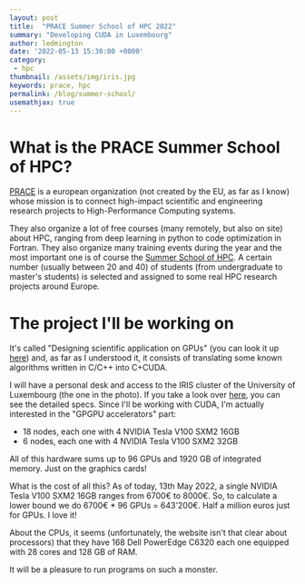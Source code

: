```yaml
---
layout: post
title:  "PRACE Summer School of HPC 2022"
summary: "Developing CUDA in Luxembourg"
author: ledmington
date: '2022-05-13 15:30:00 +0000'
category:
 - hpc
thumbnail: /assets/img/iris.jpg
keywords: prace, hpc
permalink: /blog/summer-school/
usemathjax: true
---
```


# What is the PRACE Summer School of HPC?
[PRACE](https://prace-ri.eu/) is a european organization (not created by the EU, as far as I know) whose mission is to connect high-impact scientific and engineering research projects to High-Performance Computing systems.

They also organize a lot of free courses (many remotely, but also on site) about HPC, ranging from deep learning in python to code optimization in Fortran. They also organize many training events during the year and the most important one is of course the [Summer School of HPC](https://summerofhpc.prace-ri.eu/). A certain number (usually between 20 and 40) of students (from undergraduate to master's students) is selected and assigned to some real HPC research projects around Europe.

# The project I'll be working on
It's called "Designing scientific application on GPUs" (you can look it up [here](https://summerofhpc.prace-ri.eu/designing-scientific-applications-on-gpus-2/)) and, as far as I understood it, it consists of translating some known algorithms written in C/C++ into C+CUDA.

I will have a personal desk and access to the IRIS cluster of the University of Luxembourg (the one in the photo). If you take a look over [here](https://hpc.uni.lu/old/systems/iris/), you can see the detailed specs. Since I'll be working with CUDA, I'm actually interested in the "GPGPU accelerators" part:
- 18 nodes, each one with 4 NVIDIA Tesla V100 SXM2 16GB
- 6 nodes, each one with 4 NVIDIA Tesla V100 SXM2 32GB

All of this hardware sums up to 96 GPUs and 1920 GB of integrated memory. Just on the graphics cards!

What is the cost of all this? As of today, 13th May 2022, a single NVIDIA Tesla V100 SXM2 16GB ranges from 6700€ to 8000€. So, to calculate a lower bound we do 6700€ * 96 GPUs = 643'200€. Half a million euros just for GPUs. I love it!

About the CPUs, it seems (unfortunately, the website isn't that clear about processors) that they have 168 Dell PowerEdge C6320 each one equipped with 28 cores and 128 GB of RAM.

It will be a pleasure to run programs on such a monster.